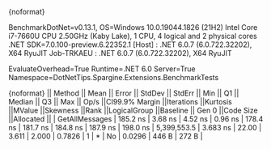 {noformat}

BenchmarkDotNet=v0.13.1, OS=Windows 10.0.19044.1826 (21H2)
Intel Core i7-7660U CPU 2.50GHz (Kaby Lake), 1 CPU, 4 logical and 2 physical cores
.NET SDK=7.0.100-preview.6.22352.1
  [Host]     : .NET 6.0.7 (6.0.722.32202), X64 RyuJIT
  Job-TRKAEU : .NET 6.0.7 (6.0.722.32202), X64 RyuJIT

EvaluateOverhead=True  Runtime=.NET 6.0  Server=True  
Namespace=DotNetTips.Spargine.Extensions.BenchmarkTests  

{noformat}
||        Method ||    Mean ||  Error || StdDev || StdErr ||     Min ||      Q1 ||  Median ||      Q3 ||     Max ||       Op/s ||CI99.9% Margin ||Iterations ||Kurtosis ||MValue ||Skewness ||Rank ||LogicalGroup ||Baseline || Gen 0 ||Code Size ||Allocated ||
| GetAllMessages | 185.2 ns | 3.68 ns | 4.52 ns | 0.96 ns | 178.4 ns | 181.7 ns | 184.8 ns | 187.9 ns | 198.0 ns | 5,399,553.5 |       3.683 ns |      22.00 |    3.611 |  2.000 |   0.7826 |    1 |            * |       No | 0.0296 |     446 B |     272 B |
